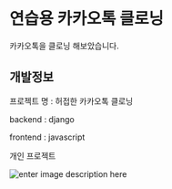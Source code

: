 ﻿# 연습용 카카오톡 클로닝
카카오톡을 클로닝 해보았습니다.

## 개발정보

프로젝트 명 : 허접한 카카오톡 클로닝

backend : django

frontend : javascript

개인 프로젝트

![enter image description here](https://lh3.googleusercontent.com/_4e99y37rELrxteRI9gT4VfBIdnU0Qm-o8Ijj-qQsDSAobSeW6gFlZKq5gh1egSFMQnbMKWJ2Pg)


